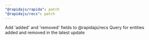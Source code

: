 ```yaml
---
"@rapidajs/rapida": patch
"@rapidajs/recs": patch
---
```


Add 'added' and 'removed' fields to @rapidajs/recs Query for entities added and removed in the latest update
